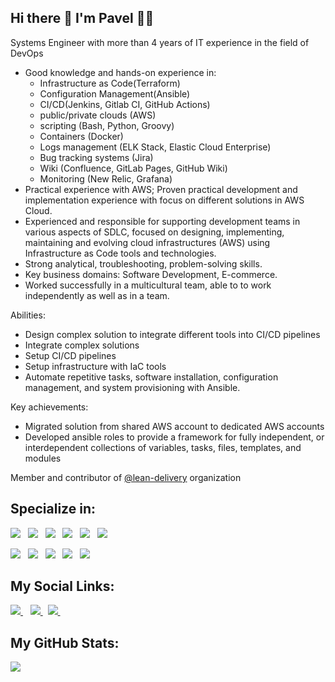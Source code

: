 <h2>
  Hi there 👋 I'm Pavel 👨‍💻
</h2>

<p>
  
Systems Engineer with more than 4 years of IT experience in the field of DevOps

- Good knowledge and hands-on experience in:
  - Infrastructure as Code(Terraform)
  - Configuration Management(Ansible)
  - CI/CD(Jenkins, Gitlab CI, GitHub Actions)
  - public/private clouds (AWS)
  - scripting (Bash, Python, Groovy)
  - Containers (Docker)
  - Logs management (ELK Stack, Elastic Cloud Enterprise)
  - Bug tracking systems (Jira)
  - Wiki (Confluence, GitLab Pages, GitHub Wiki)
  - Monitoring (New Relic, Grafana)
- Practical experience with AWS; Proven practical development and implementation experience with focus on different solutions in AWS Cloud.
- Experienced and responsible for supporting development teams in various aspects of SDLC, focused on designing, implementing, maintaining and evolving cloud infrastructures (AWS) using Infrastructure as Code tools and technologies.
- Strong analytical, troubleshooting, problem-solving skills.
- Key business domains: Software Development, E-commerce.
- Worked successfully in a multicultural team, able to to work independently as well as in a team.

Abilities:

- Design complex solution to integrate different tools into CI/CD pipelines
- Integrate complex solutions
- Setup CI/CD pipelines
- Setup infrastructure with IaC tools
- Automate repetitive tasks, software installation, configuration management, and system provisioning with Ansible.

Key achievements:

- Migrated solution from shared AWS account to dedicated AWS accounts
- Developed ansible roles to provide a framework for fully independent, or interdependent collections of variables, tasks, files, templates, and modules
  
Member and contributor of [@lean-delivery](https://github.com/lean-delivery) organization

</p>

<h2>
  Specialize in:
</h2>
<p>

  <a>
    <img src="https://img.shields.io/badge/AWS-%23FF9900.svg?style=for-the-badge&logo=amazon-aws&logoColor=white"/> 
  </a>&nbsp;
  
  <a>
    <img src="https://img.shields.io/badge/azure-%230072C6.svg?style=for-the-badge&logo=azure-devops&logoColor=white"/>
  </a>&nbsp;
  
  <a>
    <img src="https://img.shields.io/badge/Linux-FCC624?style=for-the-badge&logo=linux&logoColor=black"/>
  </a>&nbsp;

  <a>
    <img src="https://img.shields.io/badge/jenkins-%232C5263.svg?style=for-the-badge&logo=jenkins&logoColor=white"/>
  </a>&nbsp;
  
  <a>
    <img src="https://img.shields.io/badge/GitLabCI-%23181717.svg?style=for-the-badge&logo=gitlab&logoColor=white)"/>
  </a>&nbsp;

  <a>
    <img src="https://img.shields.io/badge/vagrant-%231563FF.svg?style=for-the-badge&logo=vagrant&logoColor=white"/>
  </a>&nbsp;
</p>
<p>
  <a>
    <img src="https://img.shields.io/badge/githubactions-%232671E5.svg?style=for-the-badge&logo=githubactions&logoColor=white"/>
  </a>&nbsp;

  <a>
    <img src="https://img.shields.io/badge/ansible-%231A1918.svg?style=for-the-badge&logo=ansible&logoColor=white"/>
  </a>&nbsp;

  <a>
    <img src="https://img.shields.io/badge/terraform-%235835CC.svg?style=for-the-badge&logo=terraform&logoColor=white"/>
  </a>&nbsp;

  <a>
    <img src="https://img.shields.io/badge/docker-%230db7ed.svg?style=for-the-badge&logo=docker&logoColor=white"/>
  </a>&nbsp;

  <a>
    <img src="https://img.shields.io/badge/-ElasticSearch-005571?style=for-the-badge&logo=elasticsearch"/>
  </a>&nbsp;
</p>

<h2>
  My Social Links:
</h2>
<p>

  <a href="https://www.linkedin.com/in/pavelpikta/">
    <img src="https://img.shields.io/badge/linkedin-%230077B5.svg?&style=for-the-badge&logo=linkedin&logoColor=white"/>
  </a>&nbsp;&nbsp;

  <a href="https://t.me/pavelpikta">
    <img src="https://img.shields.io/badge/TELEGRAM-%230077B5.svg?&style=for-the-badge&logo=telegram&logoColor=white"/>
  </a>&nbsp;

  <a href="https://open.spotify.com/user/mus1cboy">
    <img src="https://img.shields.io/badge/spotify-%231ED760.svg?&style=for-the-badge&logo=spotify&logoColor=white"/>
  </a>&nbsp;

</p>

<h2>
  My GitHub Stats:
</h2>
<p>
  <img src = "https://github-readme-stats-pavelpikta.vercel.app/api?username=pavelpikta&count_private=true&show_icons=true&theme=dracula&line_height=30">
  <!-- <img src = "https://github-readme-stats.vercel.app/api/top-langs/?username=pavelpikta&theme=tokyonight"> -->
</p>
